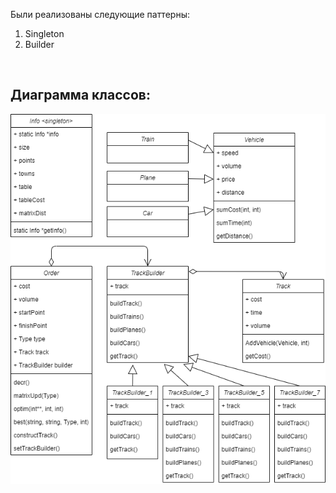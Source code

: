 Были реализованы следующие паттерны:
1) Singleton
2) Builder
<br>
<h2>Диаграмма классов:</h2>
<img src="https://github.com/ChernyHleb/MyLabs/blob/main/Semester_6/PPPP/PPPP.Tkach.Lab3/PPPP.Lab3.Tkach.class_diagram_after.png"/>
